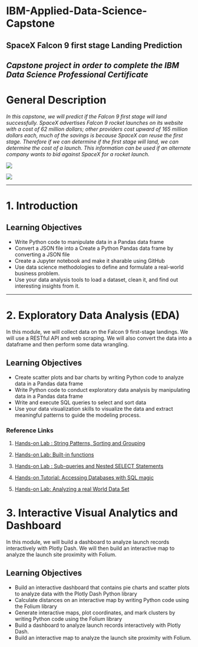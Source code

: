# IBM-Applied-Data-Science-Capstone

## SpaceX Falcon 9 first stage Landing Prediction
## *Capstone project in order to complete the IBM Data Science Professional Certificate*

# General Description

*In this capstone, we will predict if the Falcon 9 first stage will land successfully. SpaceX advertises Falcon 9 rocket launches on its website with a cost of 62 million dollars; other providers cost upward of 165 million dollars each, much of the savings is because SpaceX can reuse the first stage. Therefore if we can determine if the first stage will land, we can determine the cost of a launch. This information can be used if an alternate company wants to bid against SpaceX for a rocket launch.*

![](https://cf-courses-data.s3.us.cloud-object-storage.appdomain.cloud/IBMDeveloperSkillsNetwork-DS0701EN-SkillsNetwork/lab_v2/images/landing\_1.gif)

![](https://cf-courses-data.s3.us.cloud-object-storage.appdomain.cloud/IBM-DS0321EN-SkillsNetwork/labs/module\_1\_L2/images/Falcon9\_rocket_family.svg)

---
# 1. Introduction

Learning Objectives
---
- Write Python code to manipulate data in a Pandas data frame
- Convert a JSON file into a Create a Python Pandas data frame by converting a JSON file
- Create a Jupyter notebook and make it sharable using GitHub
- Use data science methodologies to define and formulate a real-world business problem.
- Use your data analysis tools to load a dataset, clean it, and find out interesting insights from it.
---

# 2. Exploratory Data Analysis (EDA)

In this module, we will collect data on the Falcon 9 first-stage landings. We will use a RESTful API  and web scraping. We will also convert the data into a dataframe and then perform some data wrangling.

Learning Objectives
---
- Create scatter plots and bar charts by writing Python code to analyze data in a Pandas data frame
- Write Python code to conduct exploratory data analysis by manipulating data in a Pandas data frame
- Write and execute SQL queries to select and sort data
- Use your data visualization skills to visualize the data and extract meaningful patterns to guide the modeling process.

### Reference Links

1.   <a href ="https://cf-courses-data.s3.us.cloud-object-storage.appdomain.cloud/IBMDeveloperSkillsNetwork-DB0201EN-SkillsNetwork/labs/Labs_Coursera_V5/labs/Lab%20-%20String%20Patterns%20-%20Sorting%20-%20Grouping/instructional-labs.md.html?utm_medium=Exinfluencer&utm_source=Exinfluencer&utm_content=000026UJ&utm_term=10006555&utm_id=NA-SkillsNetwork-Channel-SkillsNetworkCoursesIBMDS0321ENSkillsNetwork26802033-2022-01-01&origin=www.coursera.org">Hands-on Lab : String Patterns, Sorting and Grouping</a>

2.   <a  href="https://cf-courses-data.s3.us.cloud-object-storage.appdomain.cloud/IBMDeveloperSkillsNetwork-DB0201EN-SkillsNetwork/labs/Labs_Coursera_V5/labs/Lab%20-%20Built-in%20functions%20/Hands-on_Lab__Built-in_Functions.md.html?utm_medium=Exinfluencer&utm_source=Exinfluencer&utm_content=000026UJ&utm_term=10006555&utm_id=NA-SkillsNetwork-Channel-SkillsNetworkCoursesIBMDS0321ENSkillsNetwork26802033-2022-01-01&origin=www.coursera.org">Hands-on Lab: Built-in functions</a>

3.   <a  href="https://cf-courses-data.s3.us.cloud-object-storage.appdomain.cloud/IBMDeveloperSkillsNetwork-DB0201EN-SkillsNetwork/labs/Labs_Coursera_V5/labs/Lab%20-%20Sub-queries%20and%20Nested%20SELECTs%20/instructional-labs.md.html?utm_medium=Exinfluencer&utm_source=Exinfluencer&utm_content=000026UJ&utm_term=10006555&utm_id=NA-SkillsNetwork-Channel-SkillsNetworkCoursesIBMDS0321ENSkillsNetwork26802033-2022-01-01&origin=www.coursera.org">Hands-on Lab : Sub-queries and Nested SELECT Statements</a>

4.   <a href="https://cf-courses-data.s3.us.cloud-object-storage.appdomain.cloud/IBMDeveloperSkillsNetwork-DB0201EN-SkillsNetwork/labs/Module%205/DB0201EN-Week3-1-3-SQLmagic.ipynb?utm_medium=Exinfluencer&utm_source=Exinfluencer&utm_content=000026UJ&utm_term=10006555&utm_id=NA-SkillsNetwork-Channel-SkillsNetworkCoursesIBMDS0321ENSkillsNetwork26802033-2022-01-01">Hands-on Tutorial: Accessing Databases with SQL magic</a>

5.   <a href= "https://cf-courses-data.s3.us.cloud-object-storage.appdomain.cloud/IBMDeveloperSkillsNetwork-DB0201EN-SkillsNetwork/labs/Module%205/DB0201EN-Week3-1-4-Analyzing.ipynb?utm_medium=Exinfluencer&utm_source=Exinfluencer&utm_content=000026UJ&utm_term=10006555&utm_id=NA-SkillsNetwork-Channel-SkillsNetworkCoursesIBMDS0321ENSkillsNetwork26802033-2022-01-01">Hands-on Lab: Analyzing a real World Data Set</a>

# 3. Interactive Visual Analytics and Dashboard

In this module, we will build a dashboard to analyze launch records interactively with Plotly Dash. We will then build an interactive map to analyze the launch site proximity with Folium.

Learning Objectives
---
- Build an interactive dashboard that contains pie charts and scatter plots to analyze data with the Plotly Dash Python library
- Calculate distances on an interactive map by writing Python code using the Folium library
- Generate interactive maps, plot coordinates, and mark clusters by writing Python code using the Folium library
- Build a dashboard to analyze launch records interactively with Plotly Dash.
- Build an interactive map to analyze the launch site proximity with Folium.
